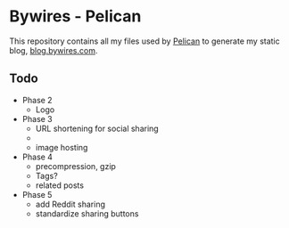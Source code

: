 # Bywires - Pelican

This repository contains all my files used by [Pelican](http://getpelican.com) to generate my static blog, [blog.bywires.com](http://blog.bywires.com).

## Todo

- Phase 2
  - Logo
- Phase 3
  - URL shortening for social sharing
  - <? in rss feed
  - image hosting
- Phase 4
  - precompression, gzip
  - Tags?
  - related posts
- Phase 5
  - add Reddit sharing
  - standardize sharing buttons